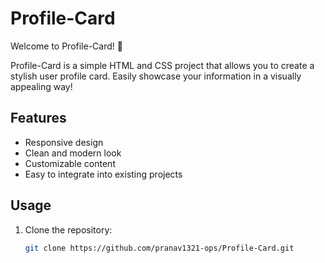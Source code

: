 # Profile-Card

Welcome to Profile-Card! 🚀

Profile-Card is a simple HTML and CSS project that allows you to create a stylish user profile card. Easily showcase your information in a visually appealing way!


## Features

- Responsive design
- Clean and modern look
- Customizable content
- Easy to integrate into existing projects

## Usage

1. Clone the repository:

   ```bash
   git clone https://github.com/pranav1321-ops/Profile-Card.git

